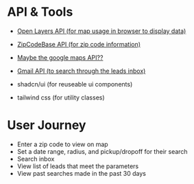 # API & Tools

- [Open Layers API (for map usage in browser to display data)](https://openlayers.org/)
- [ZipCodeBase API (for zip code information)](https://app.zipcodebase.com/documentation)
- [Maybe the google maps API??](https://mapsplatform.google.com/pricing/)
- [Gmail API (to search through the leads inbox)](https://developers.google.com/gmail/api/guides/filtering)

- shadcn/ui (for reuseable ui components)
- tailwind css (for utility classes)

# User Journey

- Enter a zip code to view on map
- Set a date range, radius, and pickup/dropoff for their search
- Search inbox
- View list of leads that meet the parameters
- View past searches made in the past 30 days
